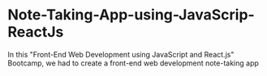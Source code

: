 # Note-Taking-App-using-JavaScrip-ReactJs
In this "Front-End Web Development using JavaScript and React.js" Bootcamp, we had to create a front-end web development note-taking app
